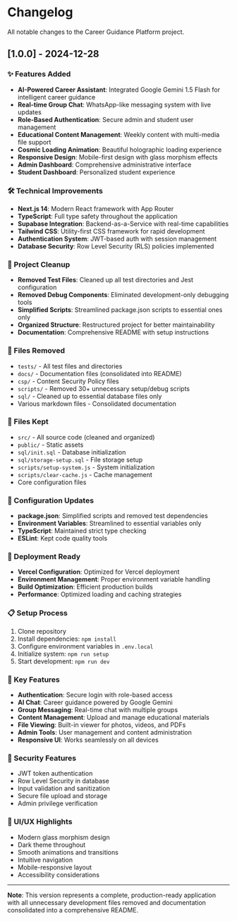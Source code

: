 # Changelog

All notable changes to the Career Guidance Platform project.

## [1.0.0] - 2024-12-28

### ✨ Features Added
- **AI-Powered Career Assistant**: Integrated Google Gemini 1.5 Flash for intelligent career guidance
- **Real-time Group Chat**: WhatsApp-like messaging system with live updates
- **Role-Based Authentication**: Secure admin and student user management
- **Educational Content Management**: Weekly content with multi-media file support
- **Cosmic Loading Animation**: Beautiful holographic loading experience
- **Responsive Design**: Mobile-first design with glass morphism effects
- **Admin Dashboard**: Comprehensive administrative interface
- **Student Dashboard**: Personalized student experience

### 🛠️ Technical Improvements
- **Next.js 14**: Modern React framework with App Router
- **TypeScript**: Full type safety throughout the application
- **Supabase Integration**: Backend-as-a-Service with real-time capabilities
- **Tailwind CSS**: Utility-first CSS framework for rapid development
- **Authentication System**: JWT-based auth with session management
- **Database Security**: Row Level Security (RLS) policies implemented

### 🧹 Project Cleanup
- **Removed Test Files**: Cleaned up all test directories and Jest configuration
- **Removed Debug Components**: Eliminated development-only debugging tools
- **Simplified Scripts**: Streamlined package.json scripts to essential ones only
- **Organized Structure**: Restructured project for better maintainability
- **Documentation**: Comprehensive README with setup instructions

### 📁 Files Removed
- `tests/` - All test files and directories
- `docs/` - Documentation files (consolidated into README)
- `csp/` - Content Security Policy files
- `scripts/` - Removed 30+ unnecessary setup/debug scripts
- `sql/` - Cleaned up to essential database files only
- Various markdown files - Consolidated documentation

### 📁 Files Kept
- `src/` - All source code (cleaned and organized)
- `public/` - Static assets
- `sql/init.sql` - Database initialization
- `sql/storage-setup.sql` - File storage setup
- `scripts/setup-system.js` - System initialization
- `scripts/clear-cache.js` - Cache management
- Core configuration files

### 🔧 Configuration Updates
- **package.json**: Simplified scripts and removed test dependencies
- **Environment Variables**: Streamlined to essential variables only
- **TypeScript**: Maintained strict type checking
- **ESLint**: Kept code quality tools

### 🚀 Deployment Ready
- **Vercel Configuration**: Optimized for Vercel deployment
- **Environment Management**: Proper environment variable handling
- **Build Optimization**: Efficient production builds
- **Performance**: Optimized loading and caching strategies

### 📋 Setup Process
1. Clone repository
2. Install dependencies: `npm install`
3. Configure environment variables in `.env.local`
4. Initialize system: `npm run setup`
5. Start development: `npm run dev`

### 🎯 Key Features
- **Authentication**: Secure login with role-based access
- **AI Chat**: Career guidance powered by Google Gemini
- **Group Messaging**: Real-time chat with multiple groups
- **Content Management**: Upload and manage educational materials
- **File Viewing**: Built-in viewer for photos, videos, and PDFs
- **Admin Tools**: User management and content administration
- **Responsive UI**: Works seamlessly on all devices

### 🔐 Security Features
- JWT token authentication
- Row Level Security in database
- Input validation and sanitization
- Secure file upload and storage
- Admin privilege verification

### 🎨 UI/UX Highlights
- Modern glass morphism design
- Dark theme throughout
- Smooth animations and transitions
- Intuitive navigation
- Mobile-responsive layout
- Accessibility considerations

---

**Note**: This version represents a complete, production-ready application with all unnecessary development files removed and documentation consolidated into a comprehensive README.
